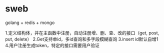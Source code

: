 # sweb
golang + redis + mongo

1.定义结构体，并在主函数中注册，自动注册增、删、查、改的接口（get, post, put, delete）
2.Get支持单id，多id查询和多字段模糊查询
3.insert id默认自增1
4.用户注册生成token，特定的接口需要用户验证
